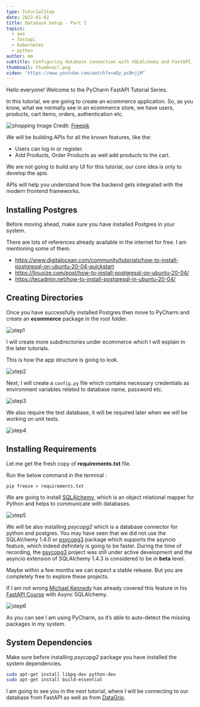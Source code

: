 ```yaml
---
type: TutorialStep
date: 2022-01-02
title: Database Setup - Part I
topics:
  - aws
  - fastapi
  - kubernetes
  - python
author: mm
subtitle: Configuring database connection with SQLAlchemy and FastAPI.
thumbnail: thumbnail.png
video: "https://www.youtube.com/watch?v=aOy_pcNnjjM"
---
```


Hello everyone! Welcome to the PyCharm FastAPI Tutorial Series.

In this tutorial, we are going to create an ecommerce application. So, as you know, what we normally see in an ecommerce store, we have users, products, cart items, orders, authentication etc.

![shopping](./images/shopping.png)
Image Credit: [Freepik](https://www.freepik.com/)

We will be building APIs for all the known features, like the:

- Users can log in or register.
- Add Products, Order Products as well add products to the cart.

We are not going to build any UI for this tutorial, our core idea is only to develop the apis.

APIs will help you understand how the backend gets integrated with the modern frontend frameworks.

## Installing Postgres

Before moving ahead, make sure you have installed Postgres in your system.

There are lots of references already available in the internet for free.
I am mentioning some of them.

- <https://www.digitalocean.com/community/tutorials/how-to-install-postgresql-on-ubuntu-20-04-quickstart>
- <https://linuxize.com/post/how-to-install-postgresql-on-ubuntu-20-04/>
- <https://tecadmin.net/how-to-install-postgresql-in-ubuntu-20-04/>

## Creating Directories

Once you have successfully installed Postgres then move to PyCharm and create an **ecommerce** package
in the root folder.

![step1](./steps/step1.png)

I will create more subdirectories under ecommerce which I will explain in the later tutorials.

This is how the app structure is going to look.

![step2](./steps/step2.png)

Next, I will create a `config.py` file which contains necessary credentials as
environment variables related to database name, password etc.

![step3](./steps/step3.png)

We also require the test database, it will be
required later when we will be working on unit tests.

![step4](./steps/step4.png)

## Installing Requirements

Let me get the fresh copy of **requirements.txt** file.

Run the below command in the terminal :

```
pip freeze > requirements.txt
```

We are going to install [SQLAlchemy](https://www.sqlalchemy.org/),
which is an object relational mapper for Python and helps to communicate with databases.

![step5](./steps/step5.png)

We will be also installing _psycopg2_ which is a database connector for python and postgres. You may have seen that we did not use the SQLAlchemy 1.4.0 or [psycopg3](https://www.psycopg.org/psycopg3/) package which supports the asyncio feature, which indeed definitely is going to be faster. During the time of recording, the [psycopg3](https://www.psycopg.org/psycopg3/) project was still under active development and the asyncio extension of SQLAlchemy 1.4.3 is considered to be in **beta** level.

Maybe within a few months we can expect a stable release. But you are completely free to explore these projects.

If I am not wrong [Michael Kennedy](https://twitter.com/mkennedy) has already covered this feature in his [FastAPI Course](https://training.talkpython.fm/courses/full-html-web-applications-with-fastapi) with Async SQLAlchemy.

![step6](./steps/step6.png)

As you can see I am using PyCharm, so it’s able to auto-detect the missing packages in my system.

## System Dependencies

Make sure before installing _psycopg2_ package you have installed the system dependencies.

```bash
sudo apt-get install libpq-dev python-dev
sudo apt-get install build-essential
```

I am going to see you in the next tutorial, where I will be connecting to our database from FastAPI as well as from [DataGrip](https://www.jetbrains.com/datagrip/).
